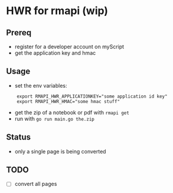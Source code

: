 # HWR for rmapi (wip)

## Prereq 

- register for a developer account on myScript
- get the application key and hmac

## Usage
- set the env variables:  
```
    export RMAPI_HWR_APPLICATIONKEY="some application id key"
    export RMAPI_HWR_HMAC="some hmac stuff"
```

- get the zip of a notebook or pdf with `rmapi get`
- run with `go run main.go the.zip`



## Status
- only a single page is being converted

## TODO
- [ ] convert all pages


